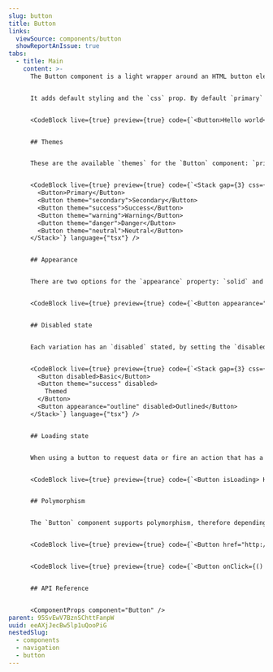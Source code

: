 ```yaml
---
slug: button
title: Button
links:
  viewSource: components/button
  showReportAnIssue: true
tabs:
  - title: Main
    content: >-
      The Button component is a light wrapper around an HTML button element


      It adds default styling and the `css` prop. By default `primary` theme is displayed with a `solid` appearance.


      <CodeBlock live={true} preview={true} code={`<Button>Hello world</Button>`} language={"tsx"} />


      ## Themes


      These are the available `themes` for the `Button` component: `primary` (default), `secondary`, `success`, `warning`, `danger`, and `neutral`.


      <CodeBlock live={true} preview={true} code={`<Stack gap={3} css={{background: '$tonal200', p: '$1'}}>
        <Button>Primary</Button>
        <Button theme="secondary">Secondary</Button>
        <Button theme="success">Success</Button>
        <Button theme="warning">Warning</Button>
        <Button theme="danger">Danger</Button>
        <Button theme="neutral">Neutral</Button>
      </Stack>`} language={"tsx"} />


      ## Appearance


      There are two options for the `appearance` property: `solid` and `outline`. There are the available `outline` variations for the `primary`, `secondary` and `neutral` themes.


      <CodeBlock live={true} preview={true} code={`<Button appearance="outline">Primary</Button>`} language={"tsx"} />


      ## Disabled state


      Each variation has an `disabled` stated, by setting the `disabled` property.


      <CodeBlock live={true} preview={true} code={`<Stack gap={3} css={{background: '$tonal200', p: '$1'}}>
        <Button disabled>Basic</Button>
        <Button theme="success" disabled>
          Themed
        </Button>
        <Button appearance="outline" disabled>Outlined</Button>
      </Stack>`} language={"tsx"} />


      ## Loading state


      When using a button to request data or fire an action that has a potential delay, including a loading state to the button can be a useful indicator that stuff is happening. The `isLoading` prop must be a boolean value to activate the loading state.


      <CodeBlock live={true} preview={true} code={`<Button isLoading> Hello world</Button>`} language={"tsx"} />


      ## Polymorphism


      The `Button` component supports polymorphism, therefore depending on whether it receives an `onClick`/`href` as a prop, it will produce a `button` or `link` respectively


      <CodeBlock live={true} preview={true} code={`<Button href="http://example.com/">I'm a link</Button>`} language={"tsx"} />


      <CodeBlock live={true} preview={true} code={`<Button onClick={() => alert('clicked')}>I'm a button</Button>`} language={"tsx"} />


      ## API Reference


      <ComponentProps component="Button" />
parent: 95SvEwV7BznSChttFanpW
uuid: eeAXjJecBw5lp1uQooPiG
nestedSlug:
  - components
  - navigation
  - button
---
```

